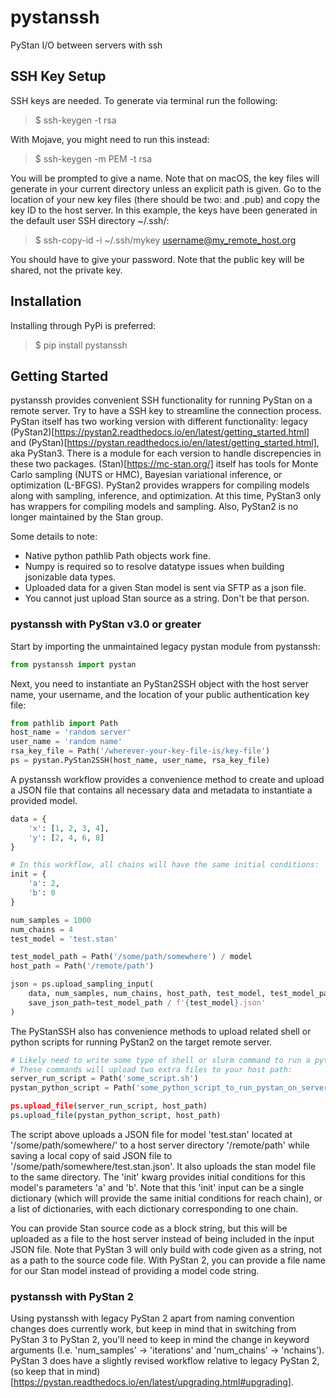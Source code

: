 # pystanssh
 PyStan I/O between servers with ssh

## SSH Key Setup
SSH keys are needed.  To generate via terminal run the following:
> $ ssh-keygen -t rsa

With Mojave, you might need to run this instead:
> $ ssh-keygen -m PEM -t rsa

You will be prompted to give a name.  Note that on macOS, the key files will generate in your current directory unless an explicit path is given.  Go to the location of your new key files (there should be two: <name> and <name>.pub) and copy the key ID to the host server.  In this example, the keys have been generated in the default user SSH directory ~/.ssh/:
> $ ssh-copy-id -i ~/.ssh/mykey username@my_remote_host.org

You should have to give your password.  Note that the public key will be shared, not the private key.

## Installation

Installing through PyPi is preferred:

> $ pip install pystanssh

## Getting Started

pystanssh provides convenient SSH functionality for running PyStan on a remote server.  Try to have a SSH key to streamline the connection process.  PyStan itself has two working version with different functionality: legacy (PyStan2)[https://pystan2.readthedocs.io/en/latest/getting_started.html] and (PyStan)[https://pystan.readthedocs.io/en/latest/getting_started.html], aka PyStan3.  There is a module for each version to handle discrepencies in these two packages. (Stan)[https://mc-stan.org/] itself has tools for Monte Carlo sampling (NUTS or HMC), Bayesian variational inference, or optimization (L-BFGS).  PyStan2 provides wrappers for compiling models along with sampling, inference, and optimization.  At this time, PyStan3 only has wrappers for compiling models and sampling.  Also, PyStan2 is no longer maintained by the Stan group.  

Some details to note:

* Native python pathlib Path objects work fine.
* Numpy is required so to resolve datatype issues when building jsonizable data types.
* Uploaded data for a given Stan model is sent via SFTP as a json file.
* You cannot just upload Stan source as a string.  Don't be that person.

### pystanssh with PyStan v3.0 or greater

Start by importing the unmaintained legacy pystan module from pystanssh:
```python
from pystanssh import pystan
```

Next, you need to instantiate an PyStan2SSH object with the host server name, your username, and the location of your public authentication key file:
```python
from pathlib import Path
host_name = 'random server'
user_name = 'random name'
rsa_key_file = Path('/wherever-your-key-file-is/key-file')
ps = pystan.PyStan2SSH(host_name, user_name, rsa_key_file)
```

A pystanssh workflow provides a convenience method to create and upload a JSON file that contains all necessary data and metadata to instantiate a provided model.  
```python
data = {
    'x': [1, 2, 3, 4],
    'y': [2, 4, 6, 8]
}

# In this workflow, all chains will have the same initial conditions:
init = {
    'a': 2,
    'b': 0
}

num_samples = 1000
num_chains = 4
test_model = 'test.stan'

test_model_path = Path('/some/path/somewhere') / model
host_path = Path('/remote/path')

json = ps.upload_sampling_input(
    data, num_samples, num_chains, host_path, test_model, test_model_path, init=init,
    save_json_path=test_model_path / f'{test_model}.json'
)
```

The PyStanSSH also has convenience methods to upload related shell or python scripts for running PyStan2 on the target remote server.
```python
# Likely need to write some type of shell or slurm command to run a python script (to actually run PyStan) on your remote server or cluster.
# These commands will upload two extra files to your host path:
server_run_script = Path('some_script.sh')
pystan_python_script = Path('some_python_script_to_run_pystan_on_server.py)

ps.upload_file(server_run_script, host_path)
ps.upload_file(pystan_python_script, host_path)
```
The script above uploads a JSON file for model 'test.stan' located at '/some/path/somewhere/' to a host server directory '/remote/path' while saving a local copy of said JSON file to '/some/path/somewhere/test.stan.json'.  It also uploads the stan model file to the same directory.  The 'init' kwarg provides initial conditions for this model's parameters 'a' and 'b'.  Note that this 'init' input can be a single dictionary (which will provide the same initial conditions for reach chain), or a list of dictionaries, with each dictionary corresponding to one chain.

You can provide Stan source code as a block string, but this will be uploaded as a file to the host server instead of being included in the input JSON file.  Note that PyStan 3 will only build with code given as a string, not as a path to the source code file. With PyStan 2, you can provide a file name for our Stan model instead of providing a model code string. 

### pystanssh with PyStan 2

Using pystanssh with legacy PyStan 2 apart from naming convention changes does currently work, but keep in mind that in switching from PyStan 3 to PyStan 2, you'll need to keep in mind the change in keyword arguments (I.e. 'num_samples' -> 'iterations' and 'num_chains' -> 'nchains').  PyStan 3 does have a slightly revised workflow relative to legacy PyStan 2, (so keep that in mind)[https://pystan.readthedocs.io/en/latest/upgrading.html#upgrading].   
